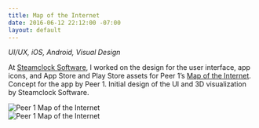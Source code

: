 ```yaml
---
title: Map of the Internet
date: 2016-06-12 22:12:00 -07:00
layout: default
---
```


*UI/UX, iOS, Android, Visual Design*

At [Steamclock Software](http://www.steamclock.com/), I worked on the design for the user interface, app icons, and App Store and Play Store assets for Peer 1’s [Map of the Internet](https://itunes.apple.com/ca/app/map-internet-by-peer-1-hosting/id605924222?mt=8&at=11l4FP&ct=steamclockcom). Concept for the app by Peer 1. Initial design of the UI and 3D visualization by Steamclock Software.

<div><img src="/uploads/peer1-map-of-the-internet-thumb.jpg" class="full-width" title="Peer 1 Map of the Internet" /></div>
<div><img src="/uploads/peer1-macbookpro-itunes.jpg" class="full-width" title="Peer 1 Map of the Internet" /></div>